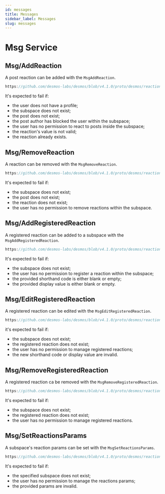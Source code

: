 ```yaml
---
id: messages
title: Messages
sidebar_label: Messages
slug: messages
---
```


# Msg Service

## Msg/AddReaction
A post reaction can be added with the `MsgAddReaction`.

```js reference
https://github.com/desmos-labs/desmos/blob/v4.1.0/proto/desmos/reactions/v1/msgs.proto#L39-L60
```

It's expected to fail if:
* the user does not have a profile;
* the subspace does not exist;
* the post does not exist;
* the post author has blocked the user within the subspace;
* the user has no permission to react to posts inside the subspace;
* the reaction's value is not valid;
* the reaction already exists.

## Msg/RemoveReaction
A reaction can be removed with the `MsgRemoveReaction`.

```js reference
https://github.com/desmos-labs/desmos/blob/v4.1.0/proto/desmos/reactions/v1/msgs.proto#L73-L94
```

It's expected to fail if:
* the subspace does not exist;
* the post does not exist;
* the reaction does not exist;
* the user has no permission to remove reactions within the subspace.

## Msg/AddRegisteredReaction
A registered reaction can be added to a subspace with the `MsgAddRegisteredReaction`.

```js reference
https://github.com/desmos-labs/desmos/blob/v4.1.0/proto/desmos/reactions/v1/msgs.proto#L101-117
```

It's expected to fail if:
* the subspace does not exist;
* the user has no permission to register a reaction within the subspace;
* the provided shorthand code is either blank or empty; 
* the provided display value is either blank or empty.

## Msg/EditRegisteredReaction
A registered reaction can be edited with the `MsgEditRegisteredReaction`.

```js reference
https://github.com/desmos-labs/desmos/blob/v4.1.0/proto/desmos/reactions/v1/msgs.proto#L131-L153
```

it's expected to fail if:
* the subspace does not exist;
* the registered reaction does not exist;
* the user has no permission to manage registered reactions;
* the new shorthand code or display value are invalid.

## Msg/RemoveRegisteredReaction
A registered reaction ca be removed with the `MsgRemoveRegisteredReaction`.

```js reference
https://github.com/desmos-labs/desmos/blob/v4.1.0/proto/desmos/reactions/v1/msgs.proto#L161-L176
```

It's expected to fail if:
* the subspace does not exist;
* the registered reaction does not exist;
* the user has no permission to manage registered reactions.

## Msg/SetReactionsParams
A subspace's reaction params can be set with the `MsgSetReactionsParams`.

```js reference
https://github.com/desmos-labs/desmos/blob/v4.1.0/proto/desmos/reactions/v1/msgs.proto#L184-L205
```

It's expected to fail if:
* the specified subspace does not exist;
* the user has no permission to manage the reactions params;
* the provided params are invalid.